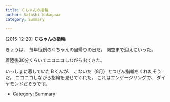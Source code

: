 ```yaml
---
title: Ｃちゃんの指輪
author: Satoshi Nakagawa
category: Summary

---
```


[2015-12-20] **Ｃちゃんの指輪** 

 きょうは、
毎年恒例のＣちゃんの里帰りの日だ。
関空まで迎えにいった。

 着陸後30分くらいでニコニコしながら出てきた。

 いっしょに暮していたＢくんが、
こないだ（8月）とつぜん指輪をくれたそうだ。
ニコニコしながら指輪を見せてくれた。
これはエンゲージリングで、
ダイヤモンドだそうです。

- Category: [Summary](https://merapano.github.io/categories.html#Summary)

